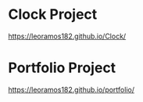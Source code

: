 # Clock Project
https://leoramos182.github.io/Clock/
# Portfolio Project
https://leoramos182.github.io/portfolio/
